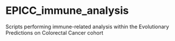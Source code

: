# EPICC_immune_analysis
Scripts performing immune-related analysis within the Evolutionary Predictions on Colorectal Cancer cohort
